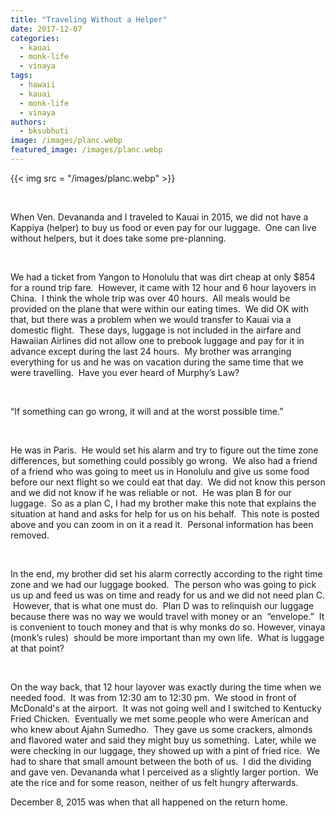 ```yaml
---
title: "Traveling Without a Helper"
date: 2017-12-07
categories: 
  - kauai
  - monk-life
  - vinaya
tags: 
  - hawaii
  - kauai
  - monk-life
  - vinaya
authors: 
  - bksubhuti
image: /images/planc.webp
featured_image: /images/planc.webp
---
```


{{< img src = "/images/planc.webp" >}}

 

When Ven. Devananda and I traveled to Kauai in 2015, we did not have a Kappiya (helper) to buy us food or even pay for our luggage.  One can live without helpers, but it does take some pre-planning. 

 

We had a ticket from Yangon to Honolulu that was dirt cheap at only $854 for a round trip fare.  However, it came with 12 hour and 6 hour layovers in China.  I think the whole trip was over 40 hours.  All meals would be provided on the plane that were within our eating times.  We did OK with that, but there was a problem when we would transfer to Kauai via a domestic flight.  These days, luggage is not included in the airfare and Hawaiian Airlines did not allow one to prebook luggage and pay for it in advance except during the last 24 hours.  My brother was arranging everything for us and he was on vacation during the same time that we were travelling.  Have you ever heard of Murphy’s Law? 

 

“If something can go wrong, it will and at the worst possible time.”

 

He was in Paris.  He would set his alarm and try to figure out the time zone differences, but something could possibly go wrong.  We also had a friend of a friend who was going to meet us in Honolulu and give us some food before our next flight so we could eat that day.  We did not know this person and we did not know if he was reliable or not.  He was plan B for our luggage.  So as a plan C, I had my brother make this note that explains the situation at hand and asks for help for us on his behalf.  This note is posted above and you can zoom in on it a read it.  Personal information has been removed.

 

In the end, my brother did set his alarm correctly according to the right time zone and we had our luggage booked.  The person who was going to pick us up and feed us was on time and ready for us and we did not need plan C.  However, that is what one must do.  Plan D was to relinquish our luggage because there was no way we would travel with money or an  “envelope.”  It is convenient to touch money and that is why monks do so. However, vinaya (monk’s rules)  should be more important than my own life.  What is luggage at that point?

 

On the way back, that 12 hour layover was exactly during the time when we needed food.  It was from 12:30 am to 12:30 pm.  We stood in front of McDonald's at the airport.  It was not going well and I switched to Kentucky Fried Chicken.  Eventually we met some.people who were American and who knew about Ajahn Sumedho.  They gave us some crackers, almonds and flavored water and said they might buy us something.  Later, while we were checking in our luggage, they showed up with a pint of fried rice.  We had to share that small amount between the both of us.  I did the dividing and gave ven. Devananda what I perceived as a slightly larger portion.  We ate the rice and for some reason, neither of us felt hungry afterwards.

December 8, 2015 was when that all happened on the return home.
